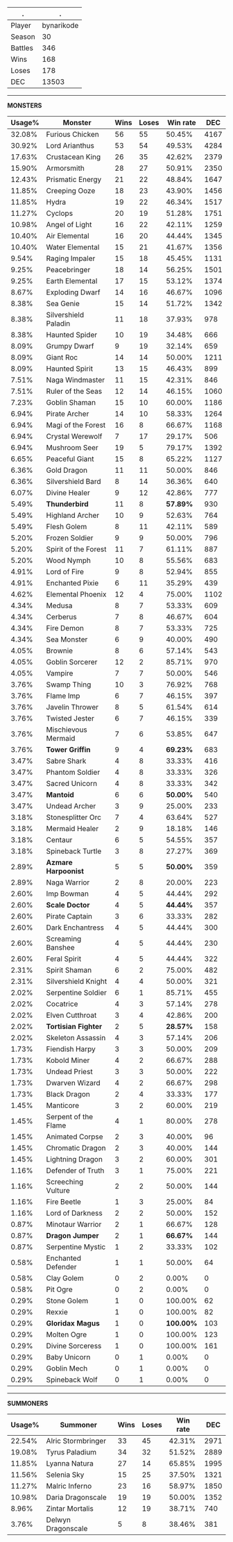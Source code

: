 .|.
|-|-
Player|bynarikode
Season|30
Battles|346
Wins|168
Loses|178
DEC|13503

---
**MONSTERS**

Usage%|Monster|Wins|Loses|Win rate|DEC|
-|-|-|-|-|-|
32.08%|Furious Chicken|56|55|50.45%|4167|
30.92%|Lord Arianthus|53|54|49.53%|4284|
17.63%|Crustacean King|26|35|42.62%|2379|
15.90%|Armorsmith|28|27|50.91%|2350|
12.43%|Prismatic Energy|21|22|48.84%|1647|
11.85%|Creeping Ooze|18|23|43.90%|1456|
11.85%|Hydra|19|22|46.34%|1517|
11.27%|Cyclops|20|19|51.28%|1751|
10.98%|Angel of Light|16|22|42.11%|1259|
10.40%|Air Elemental|16|20|44.44%|1345|
10.40%|Water Elemental|15|21|41.67%|1356|
9.54%|Raging Impaler|15|18|45.45%|1131|
9.25%|Peacebringer|18|14|56.25%|1501|
9.25%|Earth Elemental|17|15|53.12%|1374|
8.67%|Exploding Dwarf|14|16|46.67%|1096|
8.38%|Sea Genie|15|14|51.72%|1342|
8.38%|Silvershield Paladin|11|18|37.93%|978|
8.38%|Haunted Spider|10|19|34.48%|666|
8.09%|Grumpy Dwarf|9|19|32.14%|659|
8.09%|Giant Roc|14|14|50.00%|1211|
8.09%|Haunted Spirit|13|15|46.43%|899|
7.51%|Naga Windmaster|11|15|42.31%|846|
7.51%|Ruler of the Seas|12|14|46.15%|1060|
7.23%|Goblin Shaman|15|10|60.00%|1186|
6.94%|Pirate Archer|14|10|58.33%|1264|
6.94%|Magi of the Forest|16|8|66.67%|1168|
6.94%|Crystal Werewolf|7|17|29.17%|506|
6.94%|Mushroom Seer|19|5|79.17%|1392|
6.65%|Peaceful Giant|15|8|65.22%|1127|
6.36%|Gold Dragon|11|11|50.00%|846|
6.36%|Silvershield Bard|8|14|36.36%|640|
6.07%|Divine Healer|9|12|42.86%|777|
5.49%|**Thunderbird**|11|8|**57.89%**|930|
5.49%|Highland Archer|10|9|52.63%|764|
5.49%|Flesh Golem|8|11|42.11%|589|
5.20%|Frozen Soldier|9|9|50.00%|796|
5.20%|Spirit of the Forest|11|7|61.11%|887|
5.20%|Wood Nymph|10|8|55.56%|683|
4.91%|Lord of Fire|9|8|52.94%|855|
4.91%|Enchanted Pixie|6|11|35.29%|439|
4.62%|Elemental Phoenix|12|4|75.00%|1102|
4.34%|Medusa|8|7|53.33%|609|
4.34%|Cerberus|7|8|46.67%|604|
4.34%|Fire Demon|8|7|53.33%|725|
4.34%|Sea Monster|6|9|40.00%|490|
4.05%|Brownie|8|6|57.14%|543|
4.05%|Goblin Sorcerer|12|2|85.71%|970|
4.05%|Vampire|7|7|50.00%|546|
3.76%|Swamp Thing|10|3|76.92%|768|
3.76%|Flame Imp|6|7|46.15%|397|
3.76%|Javelin Thrower|8|5|61.54%|614|
3.76%|Twisted Jester|6|7|46.15%|339|
3.76%|Mischievous Mermaid|7|6|53.85%|647|
3.76%|**Tower Griffin**|9|4|**69.23%**|683|
3.47%|Sabre Shark|4|8|33.33%|416|
3.47%|Phantom Soldier|4|8|33.33%|326|
3.47%|Sacred Unicorn|4|8|33.33%|342|
3.47%|**Mantoid**|6|6|**50.00%**|540|
3.47%|Undead Archer|3|9|25.00%|233|
3.18%|Stonesplitter Orc|7|4|63.64%|527|
3.18%|Mermaid Healer|2|9|18.18%|146|
3.18%|Centaur|6|5|54.55%|357|
3.18%|Spineback Turtle|3|8|27.27%|369|
2.89%|**Azmare Harpoonist**|5|5|**50.00%**|359|
2.89%|Naga Warrior|2|8|20.00%|223|
2.60%|Imp Bowman|4|5|44.44%|292|
2.60%|**Scale Doctor**|4|5|**44.44%**|357|
2.60%|Pirate Captain|3|6|33.33%|282|
2.60%|Dark Enchantress|4|5|44.44%|300|
2.60%|Screaming Banshee|4|5|44.44%|230|
2.60%|Feral Spirit|4|5|44.44%|322|
2.31%|Spirit Shaman|6|2|75.00%|482|
2.31%|Silvershield Knight|4|4|50.00%|321|
2.02%|Serpentine Soldier|6|1|85.71%|455|
2.02%|Cocatrice|4|3|57.14%|278|
2.02%|Elven Cutthroat|3|4|42.86%|200|
2.02%|**Tortisian Fighter**|2|5|**28.57%**|158|
2.02%|Skeleton Assassin|4|3|57.14%|206|
1.73%|Fiendish Harpy|3|3|50.00%|209|
1.73%|Kobold Miner|4|2|66.67%|288|
1.73%|Undead Priest|3|3|50.00%|222|
1.73%|Dwarven Wizard|4|2|66.67%|298|
1.73%|Black Dragon|2|4|33.33%|177|
1.45%|Manticore|3|2|60.00%|219|
1.45%|Serpent of the Flame|4|1|80.00%|278|
1.45%|Animated Corpse|2|3|40.00%|96|
1.45%|Chromatic Dragon|2|3|40.00%|144|
1.45%|Lightning Dragon|3|2|60.00%|301|
1.16%|Defender of Truth|3|1|75.00%|221|
1.16%|Screeching Vulture|2|2|50.00%|144|
1.16%|Fire Beetle|1|3|25.00%|84|
1.16%|Lord of Darkness|2|2|50.00%|152|
0.87%|Minotaur Warrior|2|1|66.67%|128|
0.87%|**Dragon Jumper**|2|1|**66.67%**|144|
0.87%|Serpentine Mystic|1|2|33.33%|102|
0.58%|Enchanted Defender|1|1|50.00%|64|
0.58%|Clay Golem|0|2|0.00%|0|
0.58%|Pit Ogre|0|2|0.00%|0|
0.29%|Stone Golem|1|0|100.00%|62|
0.29%|Rexxie|1|0|100.00%|82|
0.29%|**Gloridax Magus**|1|0|**100.00%**|103|
0.29%|Molten Ogre|1|0|100.00%|123|
0.29%|Divine Sorceress|1|0|100.00%|161|
0.29%|Baby Unicorn|0|1|0.00%|0|
0.29%|Goblin Mech|0|1|0.00%|0|
0.29%|Spineback Wolf|0|1|0.00%|0|

---
**SUMMONERS**

Usage%|Summoner|Wins|Loses|Win rate|DEC|
-|-|-|-|-|-|
22.54%|Alric Stormbringer|33|45|42.31%|2971|
19.08%|Tyrus Paladium|34|32|51.52%|2889|
11.85%|Lyanna Natura|27|14|65.85%|1995|
11.56%|Selenia Sky|15|25|37.50%|1321|
11.27%|Malric Inferno|23|16|58.97%|1850|
10.98%|Daria Dragonscale|19|19|50.00%|1352|
8.96%|Zintar Mortalis|12|19|38.71%|740|
3.76%|Delwyn Dragonscale|5|8|38.46%|381|
